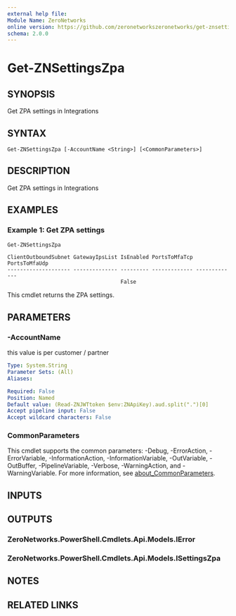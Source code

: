 ```yaml
---
external help file:
Module Name: ZeroNetworks
online version: https://github.com/zeronetworkszeronetworks/get-znsettingszpa
schema: 2.0.0
---
```


# Get-ZNSettingsZpa

## SYNOPSIS
Get ZPA settings in Integrations

## SYNTAX

```
Get-ZNSettingsZpa [-AccountName <String>] [<CommonParameters>]
```

## DESCRIPTION
Get ZPA settings in Integrations

## EXAMPLES

### Example 1: Get ZPA settings
```powershell
Get-ZNSettingsZpa
```

```output
ClientOutboundSubnet GatewayIpsList IsEnabled PortsToMfaTcp PortsToMfaUdp
-------------------- -------------- --------- ------------- -------------
                                    False                   
```

This cmdlet returns the ZPA settings.

## PARAMETERS

### -AccountName
this value is per customer / partner

```yaml
Type: System.String
Parameter Sets: (All)
Aliases:

Required: False
Position: Named
Default value: (Read-ZNJWTtoken $env:ZNApiKey).aud.split(".")[0]
Accept pipeline input: False
Accept wildcard characters: False
```

### CommonParameters
This cmdlet supports the common parameters: -Debug, -ErrorAction, -ErrorVariable, -InformationAction, -InformationVariable, -OutVariable, -OutBuffer, -PipelineVariable, -Verbose, -WarningAction, and -WarningVariable. For more information, see [about_CommonParameters](http://go.microsoft.com/fwlink/?LinkID=113216).

## INPUTS

## OUTPUTS

### ZeroNetworks.PowerShell.Cmdlets.Api.Models.IError

### ZeroNetworks.PowerShell.Cmdlets.Api.Models.ISettingsZpa

## NOTES

## RELATED LINKS


